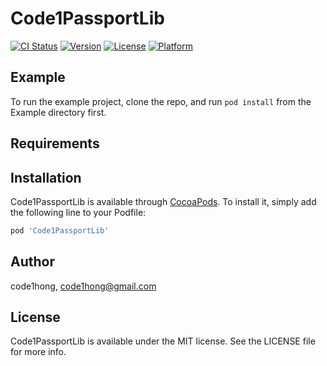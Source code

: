 # Code1PassportLib

[![CI Status](https://img.shields.io/travis/code1hong/Code1PassportLib.svg?style=flat)](https://travis-ci.org/code1hong/Code1PassportLib)
[![Version](https://img.shields.io/cocoapods/v/Code1PassportLib.svg?style=flat)](https://cocoapods.org/pods/Code1PassportLib)
[![License](https://img.shields.io/cocoapods/l/Code1PassportLib.svg?style=flat)](https://cocoapods.org/pods/Code1PassportLib)
[![Platform](https://img.shields.io/cocoapods/p/Code1PassportLib.svg?style=flat)](https://cocoapods.org/pods/Code1PassportLib)

## Example

To run the example project, clone the repo, and run `pod install` from the Example directory first.

## Requirements

## Installation

Code1PassportLib is available through [CocoaPods](https://cocoapods.org). To install
it, simply add the following line to your Podfile:

```ruby
pod 'Code1PassportLib'
```

## Author

code1hong, code1hong@gmail.com

## License

Code1PassportLib is available under the MIT license. See the LICENSE file for more info.
